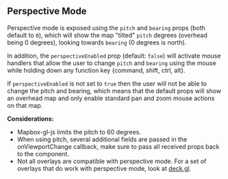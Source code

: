 ## Perspective Mode

Perspective mode is exposed using the `pitch` and `bearing` props (both default to `0`), which will show the map "tilted" `pitch` degrees (overhead being 0 degrees), looking towards `bearing` (0 degrees is north).

In addition, the `perspectiveEnabled` prop (default: `false`) will activate mouse handlers that allow the user to change `pitch` and `bearing` using the mouse while holding down any function key {command, shift, ctrl, alt}.

If `perspectiveEnabled` is not set to `true` then the user will not be able to change the pitch and bearing, which means that the default props will show an overhead map and only enable standard pan and zoom mouse actions on that map.

**Considerations:**

- Mapbox-gl-js limits the pitch to 60 degrees.
- When using pitch, several additional fields are passed in the onViewportChange callback, make sure to pass all received props back to the component.
- Not all overlays are compatible with perspective mode. For a set of overlays that do work with perspective mode, look at [deck.gl](https://github.com/uber/deck.gl).
